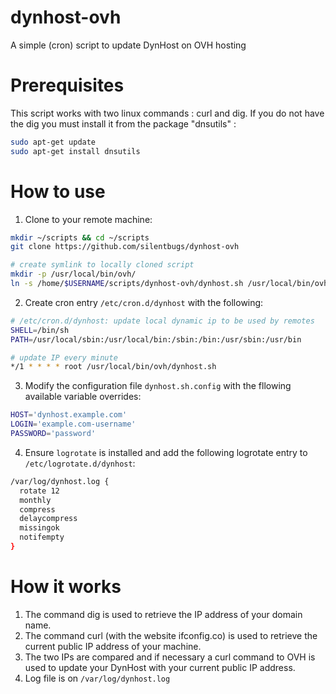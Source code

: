 # dynhost-ovh
A simple (cron) script to update DynHost on OVH hosting

# Prerequisites
This script works with two linux commands : curl and dig.
If you do not have the dig you must install it from the package "dnsutils" :
```sh
sudo apt-get update
sudo apt-get install dnsutils
```

# How to use
1. Clone to your remote machine:

```bash
mkdir ~/scripts && cd ~/scripts
git clone https://github.com/silentbugs/dynhost-ovh

# create symlink to locally cloned script
mkdir -p /usr/local/bin/ovh/
ln -s /home/$USERNAME/scripts/dynhost-ovh/dynhost.sh /usr/local/bin/ovh/dynhost.sh
```

2. Create cron entry `/etc/cron.d/dynhost` with the following:

```bash
# /etc/cron.d/dynhost: update local dynamic ip to be used by remotes
SHELL=/bin/sh
PATH=/usr/local/sbin:/usr/local/bin:/sbin:/bin:/usr/sbin:/usr/bin

# update IP every minute
*/1 * * * * root /usr/local/bin/ovh/dynhost.sh
```

3. Modify the configuration file `dynhost.sh.config` with the fllowing available variable overrides:

```bash
HOST='dynhost.example.com'
LOGIN='example.com-username'
PASSWORD='password'
```

4. Ensure `logrotate` is installed and add the following logrotate entry to `/etc/logrotate.d/dynhost`:

```bash
/var/log/dynhost.log {
  rotate 12
  monthly
  compress
  delaycompress
  missingok
  notifempty
}
```

# How it works
1. The command dig is used to retrieve the IP address of your domain name.
2. The command curl (with the website ifconfig.co) is used to retrieve the current public IP address of your machine.
3. The two IPs are compared and if necessary a curl command to OVH is used to update your DynHost with your current public IP address.
4. Log file is on ```/var/log/dynhost.log```
